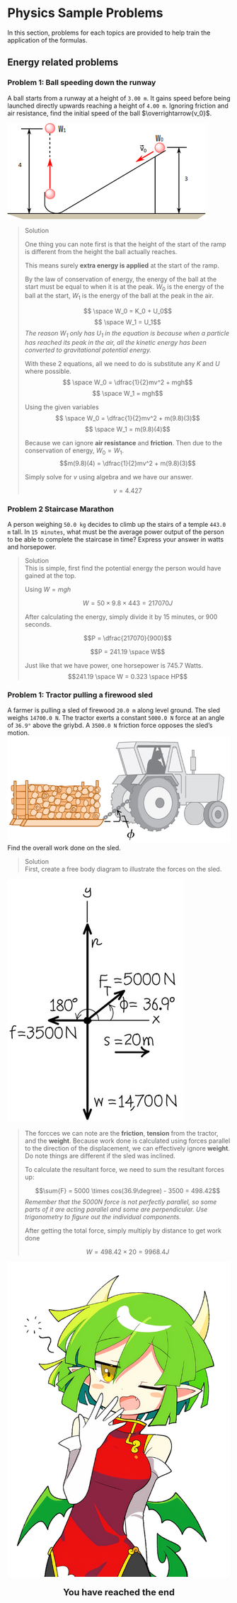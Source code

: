<link rel="stylesheet" href="../Resources/styles/base.css">
<!---This is for enabling LaTeX rendering in exports--->
<!---                  Do not remove                --->

<script type="text/javascript" src="http://cdn.mathjax.org/mathjax/latest/MathJax.js?config=TeX-AMS-MML_HTMLorMML"> 
</script>

<script type="text/x-mathjax-config">
MathJax.Hub.Config({ tex2jax: {inlineMath: [['$','$']]}, messageStyle: "none" });
</script>

# Physics Sample Problems
In this section, problems for each topics are provided to help train the application of the formulas.

## Energy related problems
### Problem 1: Ball speeding down the runway
A ball starts from a runway at a height of `3.00 m`. It gains speed before being launched directly upwards reaching a height of `4.00 m`. Ignoring friction and air resistance, find the initial speed of the ball $\overrightarrow{v_0}$.

![Alt text](images/problems/7-1/1.png)

> <div class=misc>Solution</div>
> 
> One thing you can note first is that the height of the start of the ramp is different from the height the ball actually reaches.
>
> This means surely **extra energy is applied** at the start of the ramp.
>
> By the law of conservation of energy, the energy of the ball at the start must be equal to when it is at the peak. $W_0$ is the energy of the ball at the start, $W_1$ is the energy of the ball at the peak in the air.
>
> $$ \space W_0 = K_0 + U_0$$
> $$ \space W_1 = U_1$$
> *The reason $W_1$ only has $U_1$ in the equation is because when a particle has reached its peak in the air, all the kinetic energy has been converted to gravitational potential energy.*
>
> With these 2 equations, all we need to do is substitute any $K$ and $U$ where possible.
> $$ \space W_0 = \dfrac{1}{2}mv^2 + mgh$$
> $$ \space W_1 = mgh$$
>
> Using the given variables
> $$ \space W_0 = \dfrac{1}{2}mv^2 + m(9.8)(3)$$
> $$ \space W_1 = m(9.8)(4)$$
>
> Because we can ignore **air resistance** and **friction**. Then due to the conservation of energy, $W_0 = W_1$.
> $$m(9.8)(4) = \dfrac{1}{2}mv^2 + m(9.8)(3)$$
>
> Simply solve for $v$ using algebra and we have our answer.
>
> $$v = 4.427$$
> <div style="page-break-after: always;"></div>

### Problem 2 Staircase Marathon
A person weighing `50.0 kg` decides to climb up the stairs of a temple `443.0 m` tall. In `15 minutes`, what must be the average power output of the person to be able to complete the staircase in time? Express your answer in watts and horsepower.

> <div class=misc>Solution</div>
> This is simple, first find the potential energy the person would have gained at the top.
> 
> Using $W = mgh$
>
> $$W = 50 \times 9.8 \times 443 = 217070 J$$
>
> After calculating the energy, simply divide it by 15 minutes, or 900 seconds.
>
> $$P = \dfrac{217070}{900}$$
>
> $$P = 241.19 \space W$$
>
> Just like that we have power, one horsepower is 745.7 Watts.
> $$241.19 \space W = 0.323 \space HP$$
>

### Problem 1: Tractor pulling a firewood sled

A farmer is pulling a sled of firewood `20.0 m` along level ground.
The sled weighs `14700.0 N`. The tractor exerts a constant `5000.0 N` force at an angle of `36.9°` above the griybd. A `3500.0 N` friction force opposes the sled’s motion. 
![Alt text](images/problems/7-3/1.png)
Find the overall work done on the sled. 

> <div class=misc>Solution</div>
> First, create a free body diagram to illustrate the forces on the sled.
![Alt text](images/problems/7-3/2.png)
>
> The forcces we can note are the **friction**, **tension** from the tractor, and the **weight**.
> Because work done is calculated using forces parallel to the direction of the displacement, we can effectively ignore **weight**.
> Do note things are different if the sled was inclined.
>
> To calculate the resultant force, we need to sum the resultant forces up:
>
> $$\sum{F} = 5000 \times cos(36.9\degree) - 3500 = 498.42$$
> *Remember that the 5000N force is not perfectly parallel, so some parts of it are acting parallel and some are perpendicular. Use trigonometry to figure out the individual components.*
>
> After getting the total force, simply multiply by distance to get work done
>
> $$W = 498.42 \times 20 = 9968.4 J$$

![Alt text](../Resources/images/Draco%20Centaur.png)
<p style="text-align:center;font-weight:bold;font-size:20px;">You have reached the end</p>